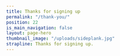 ```yaml
---
title: Thanks for signing up
permalink: "/thank-you/"
position: 22
is_main_navigation: false
layout: page-hero
thumbnail_image: "/uploads/sideplank.jpg"
strapline: Thanks for signing up.
---
```


